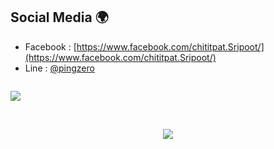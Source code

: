 
## Social Media 🌍

- Facebook : [https://www.facebook.com/chititpat.Sripoot/](https://www.facebook.com/chititpat.Sripoot/)
- Line : [@pingzero ](@pingzero)


 ```bash
 ```
 <div>
<img align="center" src="https://profile-counter.glitch.me/pakping/count.svg" />
</div>
</br>

 ```bash
 
 ```



<div align="center">
 <img src="https://github.com/pakping/pakping/blob/main/butt.gif" />
</div>


